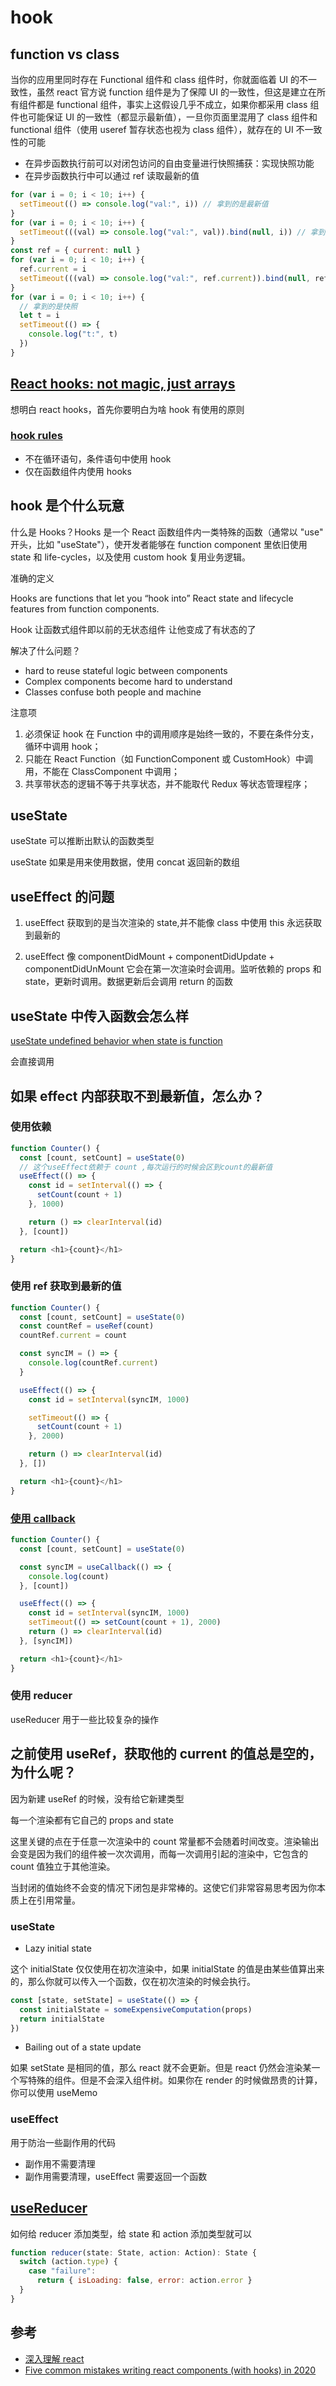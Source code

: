 # hook

## function vs class

当你的应用里同时存在 Functional 组件和 class 组件时，你就面临着 UI 的不一致性，虽然 react 官方说 function 组件是为了保障 UI 的一致性，但这是建立在所有组件都是 functional 组件，事实上这假设几乎不成立，如果你都采用 class 组件也可能保证 UI 的一致性（都显示最新值），一旦你页面里混用了 class 组件和 functional 组件（使用 useref 暂存状态也视为 class 组件），就存在的 UI 不一致性的可能

- 在异步函数执行前可以对闭包访问的自由变量进行快照捕获：实现快照功能
- 在异步函数执行中可以通过 ref 读取最新的值

```js
for (var i = 0; i < 10; i++) {
  setTimeout(() => console.log("val:", i)) // 拿到的是最新值
}
for (var i = 0; i < 10; i++) {
  setTimeout(((val) => console.log("val:", val)).bind(null, i)) // 拿到的是快照
}
const ref = { current: null }
for (var i = 0; i < 10; i++) {
  ref.current = i
  setTimeout(((val) => console.log("val:", ref.current)).bind(null, ref)) // 拿到的是最新值
}
for (var i = 0; i < 10; i++) {
  // 拿到的是快照
  let t = i
  setTimeout(() => {
    console.log("t:", t)
  })
}
```

## [React hooks: not magic, just arrays](https://medium.com/@ryardley/react-hooks-not-magic-just-arrays-cd4f1857236e)

想明白 react hooks，首先你要明白为啥 hook 有使用的原则

### [hook rules](https://reactjs.org/docs/hooks-rules.html)

- 不在循环语句，条件语句中使用 hook
- 仅在函数组件内使用 hooks

## hook 是个什么玩意

什么是 Hooks？Hooks 是一个 React 函数组件内一类特殊的函数（通常以 "use" 开头，比如 "useState"），使开发者能够在 function component 里依旧使用 state 和 life-cycles，以及使用 custom hook 复用业务逻辑。

准确的定义

Hooks are functions that let you “hook into” React state and lifecycle features from function components.

Hook 让函数式组件即以前的无状态组件 让他变成了有状态的了

解决了什么问题？

- hard to reuse stateful logic between components
- Complex components become hard to understand
- Classes confuse both people and machine

注意项

1. 必须保证 hook 在 Function 中的调用顺序是始终一致的，不要在条件分支，循环中调用 hook；
2. 只能在 React Function（如 FunctionComponent 或 CustomHook）中调用，不能在 ClassComponent 中调用；
3. 共享带状态的逻辑不等于共享状态，并不能取代 Redux 等状态管理程序；

## useState

useState 可以推断出默认的函数类型

useState 如果是用来使用数据，使用 concat 返回新的数组

## useEffect 的问题

1. useEffect 获取到的是当次渲染的 state,并不能像 class 中使用 this 永远获取到最新的

2. useEffect 像 componentDidMount + componentDidUpdate + componentDidUnMount 它会在第一次渲染时会调用。监听依赖的 props 和 state，更新时调用。数据更新后会调用 return 的函数

## useState 中传入函数会怎么样

[useState undefined behavior when state is function](https://github.com/facebook/react/issues/15279)

会直接调用

## 如果 effect 内部获取不到最新值，怎么办？

### 使用依赖

```js
function Counter() {
  const [count, setCount] = useState(0)
  // 这个useEffect依赖于 count ,每次运行的时候会区到count的最新值
  useEffect(() => {
    const id = setInterval(() => {
      setCount(count + 1)
    }, 1000)

    return () => clearInterval(id)
  }, [count])

  return <h1>{count}</h1>
}
```

### 使用 ref 获取到最新的值

```js
function Counter() {
  const [count, setCount] = useState(0)
  const countRef = useRef(count)
  countRef.current = count

  const syncIM = () => {
    console.log(countRef.current)
  }

  useEffect(() => {
    const id = setInterval(syncIM, 1000)

    setTimeout(() => {
      setCount(count + 1)
    }, 2000)

    return () => clearInterval(id)
  }, [])

  return <h1>{count}</h1>
}
```

### [使用 callback](https://zhuanlan.zhihu.com/p/98554943)

```js
function Counter() {
  const [count, setCount] = useState(0)

  const syncIM = useCallback(() => {
    console.log(count)
  }, [count])

  useEffect(() => {
    const id = setInterval(syncIM, 1000)
    setTimeout(() => setCount(count + 1), 2000)
    return () => clearInterval(id)
  }, [syncIM])

  return <h1>{count}</h1>
}
```

### 使用 reducer

useReducer 用于一些比较复杂的操作

## 之前使用 useRef，获取他的 current 的值总是空的，为什么呢？

因为新建 useRef 的时候，没有给它新建类型

每一个渲染都有它自己的 props and state

这里关键的点在于任意一次渲染中的 count 常量都不会随着时间改变。渲染输出会变是因为我们的组件被一次次调用，而每一次调用引起的渲染中，它包含的 count 值独立于其他渲染。

当封闭的值始终不会变的情况下闭包是非常棒的。这使它们非常容易思考因为你本质上在引用常量。

### useState

- Lazy initial state

这个 initialState 仅仅使用在初次渲染中，如果 initialState 的值是由某些值算出来的，那么你就可以传入一个函数，仅在初次渲染的时候会执行。

```js
const [state, setState] = useState(() => {
  const initialState = someExpensiveComputation(props)
  return initialState
})
```

- Bailing out of a state update

如果 setState 是相同的值，那么 react 就不会更新。但是 react 仍然会渲染某一个写特殊的组件。但是不会深入组件树。如果你在 render 的时候做昂贵的计算，你可以使用 useMemo

### useEffect

用于防治一些副作用的代码

- 副作用不需要清理
- 副作用需要清理，useEffect 需要返回一个函数

## [useReducer](https://www.sumologic.com/blog/react-hook-typescript/)

如何给 reducer 添加类型，给 state 和 action 添加类型就可以

```js
function reducer(state: State, action: Action): State {
  switch (action.type) {
    case "failure":
      return { isLoading: false, error: action.error }
  }
}
```

## 参考

- [深入理解 react](https://overreacted.io/zh-hans/a-complete-guide-to-useeffect/)
- [Five common mistakes writing react components (with hooks) in 2020](https://www.lorenzweiss.de/common_mistakes_react_hooks/)
